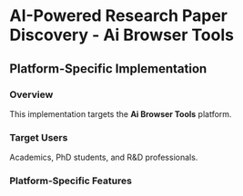 # AI-Powered Research Paper Discovery - Ai Browser Tools

## Platform-Specific Implementation

### Overview
This implementation targets the **Ai Browser Tools** platform.

### Target Users
Academics, PhD students, and R&D professionals.

### Platform-Specific Features
